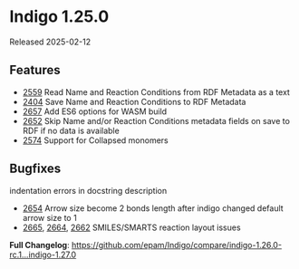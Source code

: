 # Indigo 1.25.0
Released 2025-02-12

## Features
* [2559](https://github.com/epam/Indigo/issues/2559) Read Name and Reaction Conditions from RDF Metadata as a text
* [2404](https://github.com/epam/Indigo/issues/2404) Save Name and Reaction Conditions to RDF Metadata
* [2657](https://github.com/epam/Indigo/issues/2657) Add ES6 options for WASM build
* [2652](https://github.com/epam/Indigo/issues/2652) Skip Name and/or Reaction Conditions metadata fields on save to RDF if no data is available
* [2574](https://github.com/epam/Indigo/issues/2574) Support for Collapsed monomers

## Bugfixes 
indentation errors in docstring description
* [2654](https://github.com/epam/Indigo/issues/2654) Arrow size become 2 bonds length after indigo changed default arrow size to 1
* [2665](https://github.com/epam/Indigo/issues/2665), [2664](https://github.com/epam/Indigo/issues/2664), [2662](https://github.com/epam/Indigo/issues/2662) SMILES/SMARTS reaction layout issues

**Full Changelog**: https://github.com/epam/Indigo/compare/indigo-1.26.0-rc.1...indigo-1.27.0

